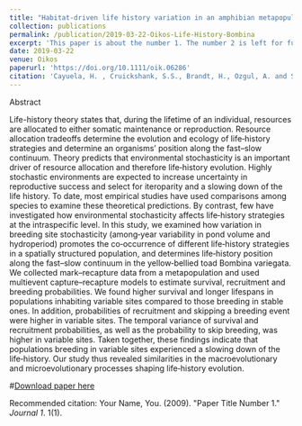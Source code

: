 ```yaml
---
title: "Habitat-driven life history variation in an amphibian metapopulation"
collection: publications
permalink: /publication/2019-03-22-Oikos-Life-History-Bombina
excerpt: 'This paper is about the number 1. The number 2 is left for future work.'
date: 2019-03-22
venue: Oikos
paperurl: 'https://doi.org/10.1111/oik.06286'
citation: 'Cayuela, H. , Cruickshank, S.S., Brandt, H., Ozgul, A. and Schmidt, B.R. (2019). &quot;Paper Title Number 1.&quot; <i>Journal 1</i>. 1(1).'
---
```


Abstract

Life-history theory states that, during the lifetime of an individual, resources are allocated to either somatic maintenance or reproduction. Resource allocation tradeoffs determine the evolution and ecology of life‐history strategies and determine an organisms’ position along the fast–slow continuum. Theory predicts that environmental stochasticity is an important driver of resource allocation and therefore life‐history evolution. Highly stochastic environments are expected to increase uncertainty in reproductive success and select for iteroparity and a slowing down of the life history. To date, most empirical studies have used comparisons among species to examine these theoretical predictions. By contrast, few have investigated how environmental stochasticity affects life‐history strategies at the intraspecific level. In this study, we examined how variation in breeding site stochasticity (among‐year variability in pond volume and hydroperiod) promotes the co‐occurrence of different life‐history strategies in a spatially structured population, and determines life‐history position along the fast–slow continuum in the yellow‐bellied toad Bombina variegata. We collected mark–recapture data from a metapopulation and used multievent capture–recapture models to estimate survival, recruitment and breeding probabilities. We found higher survival and longer lifespans in populations inhabiting variable sites compared to those breeding in stable ones. In addition, probabilities of recruitment and skipping a breeding event were higher in variable sites. The temporal variance of survival and recruitment probabilities, as well as the probability to skip breeding, was higher in variable sites. Taken together, these findings indicate that populations breeding in variable sites experienced a slowing down of the life‐history. Our study thus revealed similarities in the macroevolutionary and microevolutionary processes shaping life‐history evolution.


#[Download paper here](http://academicpages.github.io/files/paper1.pdf)

Recommended citation: Your Name, You. (2009). "Paper Title Number 1." <i>Journal 1</i>. 1(1).